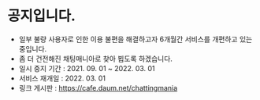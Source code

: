 # 공지입니다.

* 일부 불량 사용자로 인한 이용 불편을 해결하고자 6개월간 서비스를 개편하고 있는 중입니다.
* 좀 더 건전해진 채팅매니아로 찾아 뵙도록 하겠습니다.
* 일시 중지 기간 : 2021. 09. 01 ~ 2022. 03. 01
* 서비스 재개일 : 2022. 03. 01
* 링크 게시판 : https://cafe.daum.net/chattingmania

